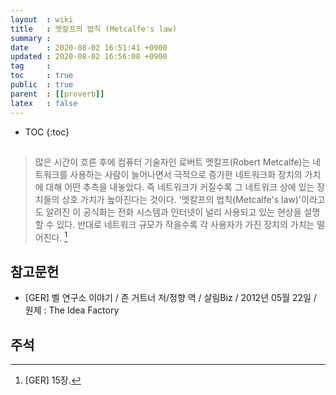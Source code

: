 ```yaml
---
layout  : wiki
title   : 멧칼프의 법칙 (Metcalfe's law)
summary : 
date    : 2020-08-02 16:51:41 +0900
updated : 2020-08-02 16:56:08 +0900
tag     : 
toc     : true
public  : true
parent  : [[proverb]]
latex   : false
---
```

* TOC
{:toc}

##

> 많은 시간이 흐른 후에 컴퓨터 기술자인 로버트 멧칼프(Robert Metcalfe)는 네트워크를 사용하는 사람이 늘어나면서
극적으로 증가한 네트워크화 장치의 가치에 대해 어떤 추측을 내놓았다.
즉 네트워크가 커질수록 그 네트워크 상에 있는 장치들의 상호 가치가 높아진다는 것이다.
'멧칼프의 법칙(Metcalfe's law)'이라고도 알려진 이 공식화는 전화 시스템과 인터넷이 널리 사용되고 있는 현상을 설명할 수 있다.
반대로 네트워크 규모가 작을수록 각 사용자가 가진 장치의 가치는 떨어진다.
[^GER-15]

## 참고문헌

- [GER] 벨 연구소 이야기 / 존 거트너 저/정향 역 / 살림Biz / 2012년 05월 22일 / 원제 : The Idea Factory

## 주석

[^GER-15]: [GER] 15장.

